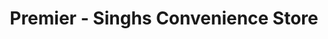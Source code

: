 ---
title: "Premier - Singhs Convenience Store"
url: /burnley/premier-singhs-convenience-store/
shop: Spirituosen
---
